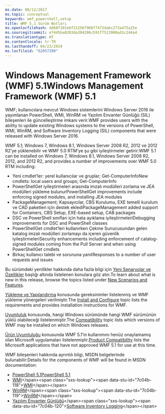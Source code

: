 ```yaml
---
ms.date: 08/12/2017
ms.topic: conceptual
keywords: wmf,powershell,setup
title: WMF 5.1 Sürüm Notları
ms.openlocfilehash: dd68f101e6f21256f966f7472dabc273a475a25e
ms.sourcegitcommit: e7445ba8203da304286c591ff513900ad1c244a4
ms.translationtype: HT
ms.contentlocale: tr-TR
ms.lasthandoff: 04/23/2019
ms.locfileid: "62057290"
---
```

# <a name="windows-management-framework-wmf-51"></a><span data-ttu-id="7c04b-103">Windows Management Framework (WMF) 5.1</span><span class="sxs-lookup"><span data-stu-id="7c04b-103">Windows Management Framework (WMF) 5.1</span></span>

<span data-ttu-id="7c04b-104">WMF; kullanıcılara mevcut Windows sistemlerini Windows Server 2016 ile yayımlanan PowerShell, WMI, WinRM ve Yazılım Envanter Günlüğü (SIL) bileşenleri ile güncelleştirme imkanı verir.</span><span class="sxs-lookup"><span data-stu-id="7c04b-104">WMF provides users with the ability to update existing Windows systems to the versions of PowerShell, WMI, WinRM, and Software Inventory Logging (SIL) components that were released with Windows Server 2016.</span></span>

<span data-ttu-id="7c04b-105">WMF 5.1; Windows 7, Windows 8.1, Windows Server 2008 R2, 2012 ve 2012 R2’ye yüklenebilir ve WMF 5.0 RTM’ye şu gibi iyileştirmeler getirir:</span><span class="sxs-lookup"><span data-stu-id="7c04b-105">WMF 5.1 can be installed on Windows 7, Windows 8.1, Windows Server 2008 R2, 2012, and 2012 R2, and provides a number of improvements over WMF 5.0 RTM including:</span></span>

- <span data-ttu-id="7c04b-106">Yeni cmdlet’ler: yerel kullanıcılar ve gruplar; Get-ComputerInfo</span><span class="sxs-lookup"><span data-stu-id="7c04b-106">New cmdlets: local users and groups; Get-ComputerInfo</span></span>
- <span data-ttu-id="7c04b-107">PowerShellGet iyileştirmeleri arasında imzalı modülleri zorlama ve JEA modülleri yükleme bulunur</span><span class="sxs-lookup"><span data-stu-id="7c04b-107">PowerShellGet improvements include enforcing signed modules, and installing JEA modules</span></span>
- <span data-ttu-id="7c04b-108">PackageManagement; Kapsayıcılar, CBS Kurulumu, EXE temelli kurulum ve CAD paketleri için destek ekledi</span><span class="sxs-lookup"><span data-stu-id="7c04b-108">PackageManagement added support for Containers, CBS Setup, EXE-based setup, CAB packages</span></span>
- <span data-ttu-id="7c04b-109">DSC ve PowerShell sınıfları için hata ayıklama iyileştirmeleri</span><span class="sxs-lookup"><span data-stu-id="7c04b-109">Debugging improvements for DSC and PowerShell classes</span></span>
- <span data-ttu-id="7c04b-110">PowerShellGet cmdlet’leri kullanırken Çekme Sunucusundan gelen katalog imzalı modülleri zorlamayı da içeren güvenlik iyileştirmeleri</span><span class="sxs-lookup"><span data-stu-id="7c04b-110">Security enhancements including enforcement of catalog-signed modules coming from the Pull Server and when using PowerShellGet cmdlets</span></span>
- <span data-ttu-id="7c04b-111">Birkaç kullanıcı talebi ve sorununa yanıt</span><span class="sxs-lookup"><span data-stu-id="7c04b-111">Responses to a number of user requests and issues</span></span>

<span data-ttu-id="7c04b-112">Bu sürümdeki yenilikler hakkında daha fazla bilgi için [Yeni Senaryolar ve Özellikler](https://docs.microsoft.com/powershell/wmf/5.1/scenarios-features) başlığı altında listelenen konulara göz atın.</span><span class="sxs-lookup"><span data-stu-id="7c04b-112">To learn about what is new in this release, browse the topics listed under [New Scenarios and Features](https://docs.microsoft.com/powershell/wmf/5.1/scenarios-features).</span></span>

<span data-ttu-id="7c04b-113">[Yükleme ve Yapılandırma](https://docs.microsoft.com/powershell/wmf/5.1/install-configure) konusunda gereksinimler listelenmiş ve WMF yükleme yönergeleri verilmiştir.</span><span class="sxs-lookup"><span data-stu-id="7c04b-113">The [Install and Configure](https://docs.microsoft.com/powershell/wmf/5.1/install-configure) topic lists the requirements and provides installation instructions for WMF.</span></span>

<span data-ttu-id="7c04b-114">[Uyumluluk](https://docs.microsoft.com/powershell/wmf/5.1/compatibility) konusunda, hangi Windows sürümünde hangi WMF sürümünün yüklü olabileceği listelenmiştir.</span><span class="sxs-lookup"><span data-stu-id="7c04b-114">The [Compatibility](https://docs.microsoft.com/powershell/wmf/5.1/compatibility) topic lists which versions of WMF may be installed on which Windows releases.</span></span>

<span data-ttu-id="7c04b-115">[Ürün Uyumluluğu](https://docs.microsoft.com/powershell/wmf/5.1/productincompat) konusunda WMF 5.1’in kullanımını henüz onaylamamış olan Microsoft uygulamaları listelenmiştir.</span><span class="sxs-lookup"><span data-stu-id="7c04b-115">[Product Compatibility](https://docs.microsoft.com/powershell/wmf/5.1/productincompat) lists the Microsoft applications that have not approved WMF 5.1 for use at this time.</span></span>

<span data-ttu-id="7c04b-116">WMF bileşenleri hakkında ayrıntılı bilgi, MSDN belgelerinde bulunabilir:</span><span class="sxs-lookup"><span data-stu-id="7c04b-116">Details for the components of WMF will be found in MSDN documentation:</span></span>

- [<span data-ttu-id="7c04b-117">PowerShell 5.1</span><span class="sxs-lookup"><span data-stu-id="7c04b-117">PowerShell 5.1</span></span>](https://docs.microsoft.com/powershell/)
- <span data-ttu-id="7c04b-118">[WMI](https://msdn.microsoft.com/library/jj152383(v=vs.85).aspx)</span><span class="sxs-lookup"><span data-stu-id="7c04b-118">[WMI](https://msdn.microsoft.com/library/jj152383(v=vs.85).aspx)</span></span>
- <span data-ttu-id="7c04b-119">[WinRM](https://msdn.microsoft.com/library/aa384426(v=vs.85).aspx)</span><span class="sxs-lookup"><span data-stu-id="7c04b-119">[WinRM](https://msdn.microsoft.com/library/aa384426(v=vs.85).aspx)</span></span>
- <span data-ttu-id="7c04b-120">[Yazılım Envanter Günlüğü](https://technet.microsoft.com/library/dn383584(v=ws.11).aspx)</span><span class="sxs-lookup"><span data-stu-id="7c04b-120">[Software Inventory Logging](https://technet.microsoft.com/library/dn383584(v=ws.11).aspx)</span></span>
